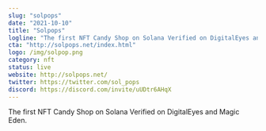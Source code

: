 ```yaml
---
slug: "solpops"
date: "2021-10-10"
title: "Solpops"
logline: "The first NFT Candy Shop on Solana Verified on DigitalEyes and Magic Eden."
cta: "http://solpops.net/index.html"
logo: /img/solpop.png
category: nft
status: live
website: http://solpops.net/
twitter: https://twitter.com/sol_pops
discord: https://discord.com/invite/uUDtr6AHqX
---
```


The first NFT Candy Shop on Solana Verified on DigitalEyes and Magic Eden.
